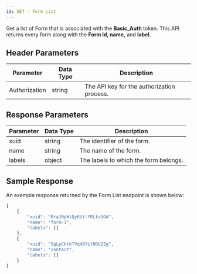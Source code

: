 ```yaml
---
id: GET - Form List
---
```

Get a list of Form that is associated with the **Basic_Auth** token. This API returns every form along with the **Form Id, name,** and **label**.

## Header Parameters

| Parameter     | Data Type | Description                                 |
|---------------|-----------|---------------------------------------------|
| Authorization | string    | The API key for the authorization process. |
## Response Parameters

| Parameter | Data Type | Description                           |
|-----------|-----------|---------------------------------------|
| xuid      | string    | The identifier of the form.           |
| name      | string    | The name of the form.                 |
| labels    | object    | The labels to which the form belongs. |
## Sample Response
An example response returned by the Form List endpoint is shown below:
```jsx title="200 Ok"
[
    {
        "xuid": "RraJNpWlQyKUY-YRLtvSOA",
        "name": "form-1",
        "labels": []
    },
    {
        "xuid": "SgLpCktkTVq40fLtNDU2Zg",
        "name": "contact",
        "labels": []
    }
]
```